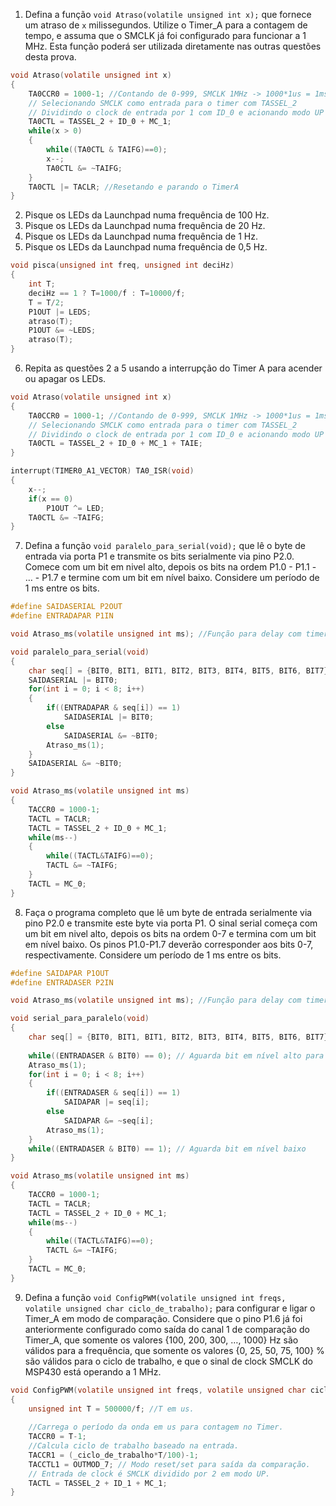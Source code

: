 1. Defina a função `void Atraso(volatile unsigned int x);` que fornece um atraso de `x` milissegundos. Utilize o Timer_A para a contagem de tempo, e assuma que o SMCLK já foi configurado para funcionar a 1 MHz. Esta função poderá ser utilizada diretamente nas outras questões desta prova.


```C
void Atraso(volatile unsigned int x)
{
    TA0CCR0 = 1000-1; //Contando de 0-999, SMCLK 1MHz -> 1000*1us = 1ms
	// Selecionando SMCLK como entrada para o timer com TASSEL_2
	// Dividindo o clock de entrada por 1 com ID_0 e acionando modo UP com MC_1
	TA0CTL = TASSEL_2 + ID_0 + MC_1;
	while(x > 0)
	{
        while((TA0CTL & TAIFG)==0);
        x--;
        TA0CTL &= ~TAIFG;
	}
	TA0CTL |= TACLR; //Resetando e parando o TimerA
}
```

2. Pisque os LEDs da Launchpad numa frequência de 100 Hz.
3. Pisque os LEDs da Launchpad numa frequência de 20 Hz.
4. Pisque os LEDs da Launchpad numa frequência de 1 Hz.
5. Pisque os LEDs da Launchpad numa frequência de 0,5 Hz.

```C
void pisca(unsigned int freq, unsigned int deciHz)
{
	int T;
	deciHz == 1 ? T=1000/f : T=10000/f;
	T = T/2;
	P1OUT |= LEDS;
	atraso(T);
	P1OUT &= ~LEDS;
	atraso(T);
}
```

6. Repita as questões 2 a 5 usando a interrupção do Timer A para acender ou apagar os LEDs.

```C
void Atraso(volatile unsigned int x)
{
    TA0CCR0 = 1000-1; //Contando de 0-999, SMCLK 1MHz -> 1000*1us = 1ms
	// Selecionando SMCLK como entrada para o timer com TASSEL_2
	// Dividindo o clock de entrada por 1 com ID_0 e acionando modo UP com MC_1
	TA0CTL = TASSEL_2 + ID_0 + MC_1 + TAIE;
}

interrupt(TIMER0_A1_VECTOR) TA0_ISR(void)
{
	x--;
	if(x == 0)
		P1OUT ^= LED;
	TA0CTL &= ~TAIFG;
}
```

7. Defina a função `void paralelo_para_serial(void);` que lê o byte de entrada via porta P1 e transmite os bits serialmente via pino P2.0. Comece com um bit em nivel alto, depois os bits na ordem P1.0 - P1.1 - … - P1.7 e termine com um bit em nível baixo. Considere um período de 1 ms entre os bits.

```C
#define SAIDASERIAL P2OUT
#define ENTRADAPAR P1IN

void Atraso_ms(volatile unsigned int ms); //Função para delay com timer.

void paralelo_para_serial(void)
{
	char seq[] = {BIT0, BIT1, BIT1, BIT2, BIT3, BIT4, BIT5, BIT6, BIT7};	
	SAIDASERIAL |= BIT0;
	for(int i = 0; i < 8; i++)
	{
		if((ENTRADAPAR & seq[i]) == 1)
			SAIDASERIAL |= BIT0;
		else
			SAIDASERIAL &= ~BIT0;
		Atraso_ms(1);
	}
	SAIDASERIAL &= ~BIT0;
}

void Atraso_ms(volatile unsigned int ms)
{
	TACCR0 = 1000-1;
	TACTL = TACLR;
	TACTL = TASSEL_2 + ID_0 + MC_1;
	while(ms--)
	{
		while((TACTL&TAIFG)==0);
		TACTL &= ~TAIFG;
	}
	TACTL = MC_0;
}
```

8. Faça o programa completo que lê um byte de entrada serialmente via pino P2.0 e transmite este byte via porta P1. O sinal serial começa com um bit em nivel alto, depois os bits na ordem 0-7 e termina com um bit em nível baixo. Os pinos P1.0-P1.7 deverão corresponder aos bits 0-7, respectivamente. Considere um período de 1 ms entre os bits.

```C
#define SAIDAPAR P1OUT
#define ENTRADASER P2IN

void Atraso_ms(volatile unsigned int ms); //Função para delay com timer.

void serial_para_paralelo(void)
{
	char seq[] = {BIT0, BIT1, BIT1, BIT2, BIT3, BIT4, BIT5, BIT6, BIT7};
	
	while((ENTRADASER & BIT0) == 0); // Aguarda bit em nível alto para iniciar transmissão.
	Atraso_ms(1);
	for(int i = 0; i < 8; i++)
	{
		if((ENTRADASER & seq[i]) == 1)
			SAIDAPAR |= seq[i];
		else
			SAIDAPAR &= ~seq[i];
		Atraso_ms(1);
	}
	while((ENTRADASER & BIT0) == 1); // Aguarda bit em nível baixo	
}

void Atraso_ms(volatile unsigned int ms)
{
	TACCR0 = 1000-1;
	TACTL = TACLR;
	TACTL = TASSEL_2 + ID_0 + MC_1;
	while(ms--)
	{
		while((TACTL&TAIFG)==0);
		TACTL &= ~TAIFG;
	}
	TACTL = MC_0;
}
```

9. Defina a função `void ConfigPWM(volatile unsigned int freqs, volatile unsigned char ciclo_de_trabalho);` para configurar e ligar o Timer_A em modo de comparação. Considere que o pino P1.6 já foi anteriormente configurado como saída do canal 1 de comparação do Timer_A, que somente os valores {100, 200, 300, …, 1000} Hz são válidos para a frequência, que somente os valores {0, 25, 50, 75, 100} % são válidos para o ciclo de trabalho, e que o sinal de clock SMCLK do MSP430 está operando a 1 MHz.

```C
void ConfigPWM(volatile unsigned int freqs, volatile unsigned char ciclo_de_trabalho)
{
	unsigned int T = 500000/f; //T em us.
	
	//Carrega o período da onda em us para contagem no Timer.
	TACCR0 = T-1;
	//Calcula ciclo de trabalho baseado na entrada.
	TACCR1 = (_ciclo_de_trabalho*T/100)-1;
	TACCTL1 = OUTMOD_7; // Modo reset/set para saída da comparação.
    // Entrada de clock é SMCLK dividido por 2 em modo UP.
    TACTL = TASSEL_2 + ID_1 + MC_1;
}
```

